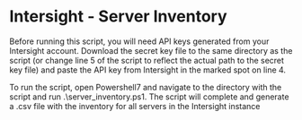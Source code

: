 # Intersight - Server Inventory
Before running this script, you will need API keys generated from your Intersight account. Download the secret key file to the same directory as the script (or change line 5 of the script to reflect the actual path to the secret key file) and paste the API key from Intersight in the marked spot on line 4.

To run the script, open Powershell7 and navigate to the directory with the script and run .\server_inventory.ps1. The script will complete and generate a .csv file with the inventory for all servers in the Intersight instance
